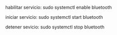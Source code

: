habilitar servicio:
sudo systemctl enable bluetooth

iniciar servicio:
sudo systemctl start bluetooth 

detener sevicio:
sudo systemctl stop bluetooth
